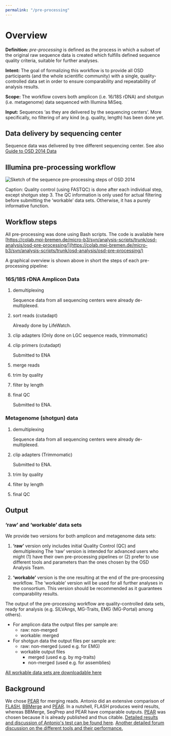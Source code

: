 ```yaml
---
permalink: "/pre-processing"
---
```

# Overview

**Definition:** *pre-processing* is defined as the process in which a subset of the original raw sequence data is created which fulfills defined sequence quality criteria, suitable for further analyses.

**Intent:** The goal of formalizing this workflow is to provide all OSD participants (and the whole scientific community) with a single, quality-controlled data set in order to ensure comparability and repeatability of analysis results.

**Scope:** The workflow covers both amplicon (i.e. 16/18S rDNA) and shotgun (i.e. metagenome) data sequenced with Illumina MiSeq.

**Input:** Sequences ‘as they are delivered by the sequencing centers’. More specifically, no filtering of any kind (e.g. quality, length) has been done yet.

## Data delivery by sequencing center

Sequence data was delivered by tree different sequencing center. See also [Guide to OSD 2014 Data](https://github.com/MicroB3-IS/osd-analysis/wiki/Guide-to-OSD-2014-data)

## Illumina pre-processing workflow

![Sketch of the sequence pre-processing steps of OSD 2014](https://github.com/MicroB3-IS/osd-analysis/blob/master/images/osd-pre-processsing-activity-diagram-2014.png)

Caption: Quality control (using FASTQC) is done after each individual step, except shotgun step 3. The QC information is only used for actual filtering before submitting the ‘workable’ data sets. Otherwise, it has a purely informative function.

## Workflow steps

All pre-processing was done using Bash scripts. The code is available here [https://colab.mpi-bremen.de/micro-b3/svn/analysis-scripts/trunk/osd-analysis/osd-pre-processing/](https://colab.mpi-bremen.de/micro-b3/svn/analysis-scripts/trunk/osd-analysis/osd-pre-processing/)

A graphical overview is shown above in short the steps of each pre-processing pipeline:

### 16S/18S rDNA Amplicon Data

1. demultiplexing 

    Sequence data from all sequencing centers were already de-multiplexed.
1. sort reads  (cutadapt)

     Already done by LifeWatch.
1. clip adapters (Only done on LGC sequence reads, trimmomatic)
1. clip primers (cutadapt)

     Submitted to ENA
1. merge reads
1. trim by quality
1. filter by length
1. final QC 

     Submitted to ENA.

### Metagenome (shotgun) data

1. demultiplexing 
   
     Sequence data from all sequencing centers were already de-multiplexed.

1. clip adapters (Trimmomatic)

     Submitted to ENA.

1. trim by quality

1. filter by length

1. final QC

## Output

### ‘raw’ and ‘workable’ data sets 

We provide two versions for both amplicon and metagenome data sets:

1.  **‘raw’** version only includes initial Quality Control (QC) and demultiplexing
The ‘raw’ version is intended for advanced users who might (1) have their own pre-processing pipelines or (2) prefer to use different tools and parameters than the ones chosen by the OSD Analysis Team.

1. **‘workable’** version is the one resulting at the end of the pre-processing workflow. The ‘workable’ version will be used for all further analyses in the consortium. This version should be recommended as it guarantees comparability results.

The output of the pre-processing workflow are quality-controlled data sets, ready for analysis (e.g. SILVAngs, MG-Traits, EMG (MG-Portal) among others).

* For amplicon data the output files per sample are:
  * raw: non-merged
  * workable: merged 
* For shotgun data the output files per sample are:
  * raw: non-merged (used e.g. for EMG)
  * workable output files
    * merged (used e.g. by mg-traits) 
    * non-merged (used e.g. for assemblies)

[All workable data sets are downloadable here](http://mb3is.megx.net/osd-files?path=/2014/datasets/workable/)

## Background

We chose [PEAR](http://bioinformatics.oxfordjournals.org/content/30/5/614.long) for merging reads. Antonio did an extensive comparison of [FLASH](http://ccb.jhu.edu/software/FLASH/), [BBMerge](http://sourceforge.net/projects/bbmap/) and [PEAR](http://bioinformatics.oxfordjournals.org/content/30/5/614.long). In a nutshell, FLASH produces weird results, whereas BBMerge, SeqPrep and PEAR have comparable outputs. [PEAR](http://bioinformatics.oxfordjournals.org/content/30/5/614.long) was chosen because it is already published and thus citable. [Detailed results and discussion of Antonio's test can be found here](https://colab.mpi-bremen.de/wiki/display/microb3/OSD+LGC+TestRun+Sept+2014+merging+comparison).  [Another detailed forum discussion on the different tools and their performance.](http://seqanswers.com/forums/showthread.php?t=43906)
